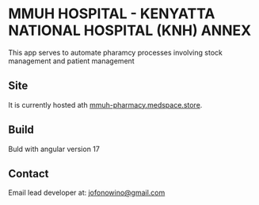 # MMUH HOSPITAL - KENYATTA NATIONAL HOSPITAL (KNH) ANNEX

This app serves to automate pharamcy processes involving stock management and patient management


## Site

It is currently hosted ath [mmuh-pharmacy.medspace.store](https://mmuh-pharmacy.medspace.store).

## Build

Buld with angular version 17


## Contact

Email lead developer at: jofonowino@gmail.com


